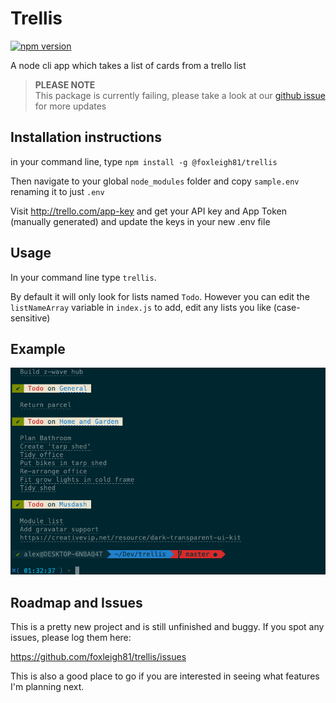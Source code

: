 # Trellis

[![npm version](http://img.shields.io/npm/v/@foxleigh81/trellis.svg?style=flat)](https://npmjs.org/package/@foxleigh81/trellis "View this project on npm")

A node cli app which takes a list of cards from a trello list

> **PLEASE NOTE**  
> This package is currently failing, please take a look at our [github issue](https://github.com/foxleigh81/trellis/issues/5) for more updates

## Installation instructions

in your command line, type `npm install -g @foxleigh81/trellis`

Then navigate to your global `node_modules` folder and copy `sample.env` renaming it to just `.env`

Visit http://trello.com/app-key and get your API key and App Token (manually generated) and update the keys in your new .env file

## Usage

In your command line type `trellis`.

By default it will only look for lists named `Todo`. However you can edit the `listNameArray` variable in `index.js` to add, edit any lists you like (case-sensitive)

## Example

![Screenshot](example.png)

## Roadmap and Issues

This is a pretty new project and is still unfinished and buggy. If you spot any issues, please log them here:

https://github.com/foxleigh81/trellis/issues

This is also a good place to go if you are interested in seeing what features I'm planning next.